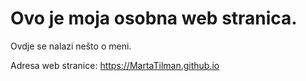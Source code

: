 # Ovo je moja osobna web stranica.

Ovdje se nalazi nešto o meni.

Adresa web stranice: https://MartaTilman.github.io

